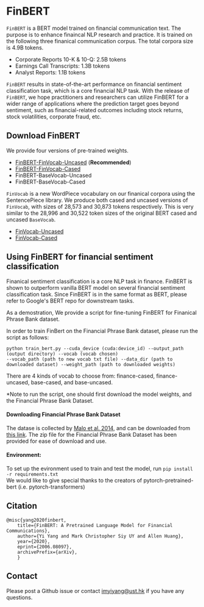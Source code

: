 # FinBERT

`FinBERT` is a BERT model trained on financial communication text. The purpose is to enhance finaincal NLP research and practice. It is trained on the following three finanical communication corpus. The total corpora size is 4.9B tokens.

* Corporate Reports 10-K & 10-Q: 2.5B tokens 
* Earnings Call Transcripts: 1.3B tokens
* Analyst Reports: 1.1B tokens

`FinBERT` results in state-of-the-art performance on financial sentiment classification task, which is a core financial NLP task. 
With the release of `FinBERT`, we hope practitioners and researchers can utilize FinBERT for a wider range of applications where the prediction target goes beyond sentiment, such as financial-related outcomes including stock returns, stock volatilities, corporate fraud, etc.

## Download FinBERT

We provide four versions of pre-trained weights. 
- [FinBERT-FinVocab-Uncased](https://gohkust-my.sharepoint.com/:f:/g/personal/imyiyang_ust_hk/EksJcamJpclJlbMweFfB5DQB1XrsxURYN5GSqZw3jmSeSw?e=KAyhsX) (**Recommended**)
- [FinBERT-FinVocab-Cased](https://gohkust-my.sharepoint.com/:f:/g/personal/imyiyang_ust_hk/EgJZkmPlrdBLj6Kb4RXxwGwBymku6G-47QQrPYYDPJfr1Q?e=xA978z)
- FinBERT-BaseVocab-Uncased
- FinBERT-BaseVocab-Cased

`FinVocab` is a new WordPiece vocabulary on our finanical corpora using the SentencePiece library. We produce both cased and uncased versions of `FinVocab`, with sizes of 28,573 and 30,873 tokens respectively. This is very similar to the 28,996 and 30,522 token sizes of the original BERT cased and uncased `BaseVocab`. 
- [FinVocab-Uncased](https://gohkust-my.sharepoint.com/:t:/g/personal/imyiyang_ust_hk/EchaAUzzYKhAidVhkqGp790BuA8UC5E9rTRhTmAnlGzZug?e=eniqml)
- [FinVocab-Cased](https://gohkust-my.sharepoint.com/:t:/g/personal/imyiyang_ust_hk/EX3C-KM9bTxOjdttsPslLZUBw_mh9Jdh8PB0WTv6b2tEIA?e=DYBVJY)

## Using FinBERT for financial sentiment classification

Finanical sentiment classification is a core NLP task in finance. FinBERT is shown to outperform vanilla BERT model on several financial sentiment classification task. Since FinBERT is in the same format as BERT, please refer to Google's BERT repo for downstream tasks. 

As a demostration, We provide a script for fine-tuning FinBERT for Finanical Phrase Bank dataset.

In order to train FinBert on the Financial Phrase Bank dataset, please run the script as follows:

`python train_bert.py --cuda_device (cuda:device_id) --output_path (output directory) --vocab (vocab chosen)`\
 `--vocab_path (path to new vocab txt file) --data_dir (path to downloaded dataset) --weight_path (path to downloaded weights)`
 
There are 4 kinds of vocab to choose from: finance-cased, finance-uncased, base-cased, and base-uncased. 

*Note to run the script, one should first download the model weights, and the Financial Phrase Bank Dataset. 

#### Downloading Financial Phrase Bank Dataset
The datase is collected by [Malo et al. 2014](https://arxiv.org/abs/1307.5336), and can be downloaded from [this link](https://www.researchgate.net/profile/Pekka_Malo/publication/251231364_FinancialPhraseBank-v10/data/0c96051eee4fb1d56e000000/FinancialPhraseBank-v10.zip?origin=publication_list). The zip file for the Financial Phrase Bank Dataset has been provided for ease of download and use. 

#### Environment:
To set up the evironment used to train and test the model, run `pip install -r requirements.txt`\
We would like to give special thanks to the creators of pytorch-pretrained-bert (i.e. pytorch-transformers)


## Citation
    @misc{yang2020finbert,
        title={FinBERT: A Pretrained Language Model for Financial Communications},
        author={Yi Yang and Mark Christopher Siy UY and Allen Huang},
        year={2020},
        eprint={2006.08097},
        archivePrefix={arXiv},
        }

## Contact
Please post a Github issue or contact [imyiyang@ust.hk](imyiyang@ust.hk) if you have any questions.
